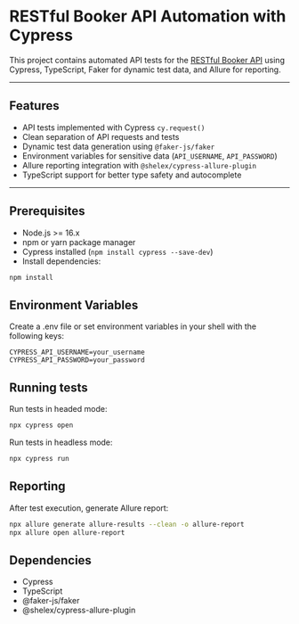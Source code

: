 # RESTful Booker API Automation with Cypress

This project contains automated API tests for the [RESTful Booker API](https://restful-booker.herokuapp.com/apidoc/index.html) using Cypress, TypeScript, Faker for dynamic test data, and Allure for reporting.

---

## Features

- API tests implemented with Cypress `cy.request()`
- Clean separation of API requests and tests
- Dynamic test data generation using `@faker-js/faker`
- Environment variables for sensitive data (`API_USERNAME`, `API_PASSWORD`)
- Allure reporting integration with `@shelex/cypress-allure-plugin`
- TypeScript support for better type safety and autocomplete

---

## Prerequisites

- Node.js >= 16.x
- npm or yarn package manager
- Cypress installed (`npm install cypress --save-dev`)
- Install dependencies:

```bash
npm install
```

## Environment Variables

Create a .env file or set environment variables in your shell with the following keys:

```env
CYPRESS_API_USERNAME=your_username
CYPRESS_API_PASSWORD=your_password
```

## Running tests

Run tests in headed mode:

```bash
npx cypress open
```

Run tests in headless mode:

```bash
npx cypress run
```

## Reporting

After test execution, generate Allure report:

```bash
npx allure generate allure-results --clean -o allure-report
npx allure open allure-report
```

## Dependencies

- Cypress
- TypeScript
- @faker-js/faker
- @shelex/cypress-allure-plugin
